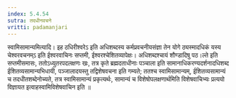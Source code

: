```yaml
---
index: 5.4.54
sutra: तदधीनवचने
vritti: padamanjari
---
```


 स्वामिसामान्यमित्यादि। इह ठधिरीश्वरेऽ इति अधिशब्दस्य कर्मप्रवचनीयसंज्ञा तेन योगे ठ्यस्मादधिकं यस्य चेश्वरवचनम्ऽ इति ईश्वरवाचिनः सप्तमी, ईश्वरश्चेशितव्यापेक्षः। अधिशब्दश्चायं शौण्डादिषु पठ।ल्ते इति सप्तमीसमासः, ततोऽध्युतरपदलक्षणः खः, तत्र कृते ब्रह्मदताधीनाः पञ्चाला इति सामानाधिकरण्यदर्शनादधिशब्द ईशितव्यसामान्यभिधायी, पञ्जालादयस्तु तद्विशेषवचना इति गम्यते; ततश्च स्वामिसामान्यम्, ईशितव्यसामान्यं च तदधीतशब्देनोच्यते, तत्र स्वामिसामान्यं प्रकृत्यर्थः, सामान्यं च विशेषोपलक्षणार्थमिति विशेषवाचिभ्यः प्रत्ययो विज्ञायत इत्वाहस्वामिविशेषवाचिन इति ॥
